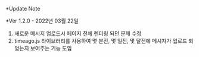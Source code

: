 *Update Note

*Ver 1.2.0 - 2022년 03월 22일
1. 새로운 메시지 업로드시 페이지 전체 렌더링 되던 문제 수정
2. timeago.js 라이브러리를 사용하여 몇 분전, 몇 일전, 몇 달전에 메시지가 업로드 되었는지 보여주는 기능 도입
